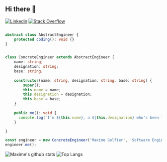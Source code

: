 ## Hi there 🖖

[![Linkedin](https://img.shields.io/badge/-LinkedIn-222222?style=flat-square&logo=Linkedin&logoColor=white&link=https://www.linkedin.com/in/maxime-golfier/)](https://www.linkedin.com/in/maxime-golfier/)
[![Stack Overflow](https://img.shields.io/badge/-Stack%20Overflow-222222?style=flat-square&logo=stack-overflow&logoColor=white&link=https://stackoverflow.com/users/6491071/maxime)](https://stackoverflow.com/users/6491071/maxime)

```typescript

abstract class AbstractEngineer {
    protected coding(): void {}
}


class ConcreteEngineer extends AbstractEngineer {
    name: string;
    designation: string;
    base: string;
    
    constructor(name: string, designation: string, base: string) {
        super();
        this.name = name; 
        this.designation = designation; 
        this.base = base; 
    }
    
    public me(): void {
      console.log(`I'm ${this.name}, a ${this.designation} who's been living in ${this.base}.`)
    }

}

const engineer = new ConcreteEngineer('Maxime Golfier', 'Software Engineer', 'Paris, France');
engineer.me();

```
![Maxime's github stats](https://github-readme-stats.vercel.app/api?username=maxgfr&show_icons=true&theme=nightowl)
![Top Langs](https://github-readme-stats.vercel.app/api/top-langs/?username=maxgfr&theme=nightowl)
